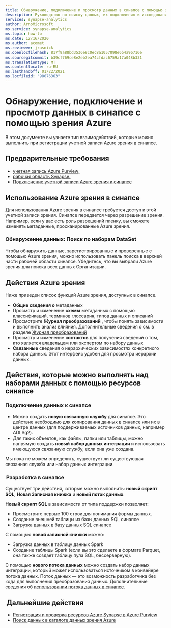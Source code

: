 ```yaml
---
title: Обнаружение, подключение и просмотр данных в синапсе с помощью зрения Azure
description: Руководство по поиску данных, их подключению и исследованию в синапсе
services: synapse-analytics
author: ArnoMicrosoft
ms.service: synapse-analytics
ms.topic: how-to
ms.date: 12/16/2020
ms.author: acomet
ms.reviewer: jrasnick
ms.openlocfilehash: 817f9a88bd3536e9c0ec8a1057098e6b4a96716e
ms.sourcegitcommit: b39cf769ce8e2eb7ea74cfdac6759a17a048b331
ms.translationtype: MT
ms.contentlocale: ru-RU
ms.lasthandoff: 01/22/2021
ms.locfileid: "98676363"
---
```

# <a name="discover-connect-and-explore-data-in-synapse-using-azure-purview"></a>Обнаружение, подключение и просмотр данных в синапсе с помощью зрения Azure 

В этом документе вы узнаете тип взаимодействий, которые можно выполнить при регистрации учетной записи Azure зрения в синапсе. 

## <a name="prerequisites"></a>Предварительные требования 

- [учетная запись Azure Purview;](../../purview/create-catalog-portal.md) 
- [рабочая область Synapse.](../quickstart-create-workspace.md) 
- [Подключение учетной записи Azure зрения к синапсе](quickstart-connect-azure-purview.md) 

## <a name="using-azure-purview-in-synapse"></a>Использование Azure зрения в синапсе 

Для использования Azure зрения в синапсе требуется доступ к этой учетной записи зрения. Синапсе передается через разрешение зрения. Например, если у вас есть роль разрешений пленку, вы сможете изменять метаданные, просканированные Azure зрения. 

### <a name="data-discovery-search-datasets"></a>Обнаружение данных: Поиск по наборам DataSet 

Чтобы обнаружить данные, зарегистрированные и проверенные с помощью Azure зрения, можно использовать панель поиска в верхней части рабочей области синапсе. Убедитесь, что вы выбрали Azure зрения для поиска всех данных Организации. 

## <a name="azure-purview-actions"></a>Действия Azure зрения 

Ниже приведен список функций Azure зрения, доступных в синапсе. 
- **Общие сведения о** метаданных 
- Просмотр и изменение **схемы** метаданных с помощью классификаций, терминов глоссария, типов данных и описаний 
- Просмотрите **Журнал преобразований** , чтобы понять зависимости и выполнить анализ влияния. Дополнительные сведения о см. в разделе [Журнал преобразований](../../purview/catalog-lineage-user-guide.md)
- Просмотр и изменение **контактов** для получения сведений о том, кто является владельцем или экспертом по набору данных 
- **Связанные** сведения о иерархических зависимостях конкретного набора данных. Этот интерфейс удобен для просмотра иерархии данных.

## <a name="actions-that-you-can-perform-over-datasets-with-synapse-resources"></a>Действия, которые можно выполнять над наборами данных с помощью ресурсов синапсе 

### <a name="connect-data-to-synapse"></a>Подключение данных к синапсе 

- Можно создать **новую связанную службу** для синапсе. Это действие необходимо для копирования данных в синапсе или их в центре данных (для поддерживаемых источников данных, например ADLSg2). 
- Для таких объектов, как файлы, папки или таблицы, можно напрямую создать **новый набор данных интеграции** и использовать имеющуюся связанную службу, если она уже создана. 

Мы пока не можем определить, существует ли существующая связанная служба или набор данных интеграции. 

###  <a name="develop-in-synapse"></a>Разработка в синапсе 

Существует три действия, которые можно выполнить: **новый скрипт SQL**, **Новая Записная книжка** и **новый поток данных**. 

**Новый скрипт SQL** в зависимости от типа поддержки позволяет: 
- Просмотрите первые 100 строк для понимания формы данных. 
- Создание внешней таблицы из базы данных SQL синапсе 
- Загрузка данных в базу данных SQL синапсе 
 
С помощью **новой записной книжки** можно: 
- Загрузка данных в таблицу данных Spark 
- Создание таблицы Spark (если вы это сделаете в формате Parquet, она также создает таблицу пула SQL, бессерверную). 
 
С помощью **нового потока данных** можно создать набор данных интеграции, который может использоваться источником в конвейере потока данных. Поток данных — это возможность разработчика без кода для выполнения преобразования данных. Дополнительные сведения об [использовании потока данных в синапсе](../quickstart-data-flow.md).

##  <a name="nextsteps"></a>Дальнейшие действия 

- [Регистрация и проверка ресурсов Azure Synapse в Azure Purview](../../purview/register-scan-azure-synapse-analytics.md)
- [Поиск данных в каталоге данных зрения Azure](../../purview/how-to-search-catalog.md)
